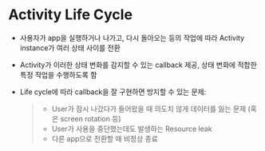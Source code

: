 # Activity Life Cycle
- 사용자가 app을 실행하거나 나가고, 다시 돌아오는 등의 작업에 따라 Activity instance가 여러 상태 사이를 전환
- Activity가 이러한 상태 변화를 감지할 수 있는 callback 제공, 상태 변화에 적합한 특정 작업을 수행하도록 함
- Life cycle에 따라 callback을 잘 구현하면 방지할 수 있는 문제:

  > - User가 잠시 나갔다가 들어왔을 때 의도치 않게 데이터를 잃는 문제 (혹은 screen rotation 등)
  > - User가 사용을 중단했는데도 발생하는 Resource leak
  > - 다른 app으로 전환할 때 비정상 종료

